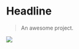 # Headline

> An awesome project.


<img id="zoom-margin" src="https://medium-zoom.francoischalifour.com/image-2.ddbb59d5.jpg" >
